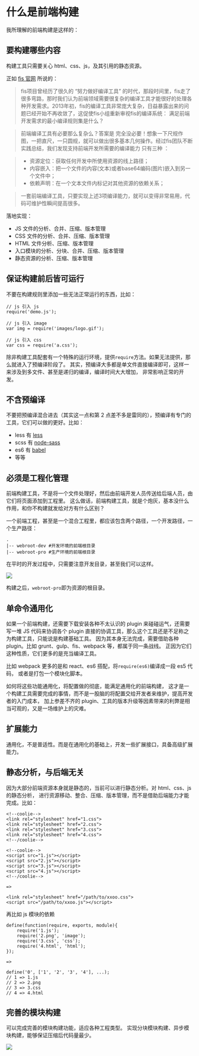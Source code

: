 # 什么是前端构建

我所理解的前端构建是这样的：

## 要构建哪些内容
构建工具只需要关心 html、css、js，及其引用的静态资源。

正如 [fis 官网](http://fis.baidu.com/fis3/docs/user-dev/extlang.html) 所说的：

> fis项目曾经历了很久的 “努力做好编译工具” 的时代，那段时间里，fis走了很多弯路，那时我们认为前端领域需要很复杂的编译工具才能很好的处理各种开发需求。2013年初，fis的编译工具非常庞大复杂，日益暴露出来的问题已经开始不再收敛了，这促使fis小组重新审视fis的编译系统： 满足前端开发需求的最小编译规则集是什么？

> 前端编译工具有必要那么复杂么？答案是 完全没必要！想象一下尺规作图，一把直尺，一只圆规，就可以做出很多基本几何操作。经过fis团队不断实践总结，我们发现支持前端开发所需要的编译能力 只有三种 ：

> - 资源定位：获取任何开发中所使用资源的线上路径；
> - 内容嵌入：把一个文件的内容(文本)或者base64编码(图片)嵌入到另一个文件中；
> - 依赖声明：在一个文本文件内标记对其他资源的依赖关系；

> 一套前端编译工具，只要实现上述3项编译能力，就可以变得非常易用，代码可维护性瞬间提高很多。

落地实现：

- JS 文件的分析、合并、压缩、版本管理
- CSS 文件的分析、合并、压缩、版本管理
- HTML 文件分析、压缩、版本管理
- 入口模块的分析、分块、合并、压缩、版本管理
- 静态资源的分析、压缩、版本管理


## 保证构建前后皆可运行
不要在构建规则里添加一些无法正常运行的东西，比如：

```
// js 引入 js
require('demo.js');

// js 引入 image
var img = require('images/logo.gif');

// js 引入 css
var css = require('a.css');
```

除非构建工具配套有一个特殊的运行环境，提供`require`方法。如果无法提供，那么就进入了预编译阶段了。
其实，预编译大多都是单文件直接编译即可，这样一来涉及到多文件、甚至是递归的编译，编译时间大大增加，
非常影响正常的开发。


## 不含预编译
不要把预编译混合进去（其实这一点和第 2 点差不多是雷同的），预编译有专门的工具，它们可以做的更好。比如：

- less 有 [less](https://www.npmjs.com/package/less)
- scss 有 [node-sass](https://www.npmjs.com/package/node-sass)
- es6 有 [babel](https://babeljs.io/)
- 等等


## 必须是工程化管理
前端构建工具，不是将一个文件处理好，然后由前端开发人员传送给后端人员，由它们将页面添加到工程里。
这么做话，前端构建工具，就是个炮灰，基本没什么作用，和你不构建就发给对方有什么区别？

一个前端工程，甚至是一个混合工程里，都应该包含两个路径，一个开发路径，一个生产路径：

```
.
|-- webroot-dev #开发环境的前端根目录
|-- webroot-pro #生产环境的前端根目录
```

在平时的开发过程中，只需要注意开发目录，甚至我们可以这样。

![](https://ooo.0o0.ooo/2015/09/04/55e947ffdfbbd.png)

构建之后，`webroot-pro`即为资源的根目录。


## 单命令通用化
如果一个前端构建，还需要下载安装各种不太认识的 plugin 来碰碰运气，还需要写一堆 JS 代码来协调各个
plugin 直接的协调工具，那么这个工具还是不足称之为构建工具，只能说是构建基础工具。
因为其本身无法完成，需要借助各种 plugin。比如 grunt、gulp、fis、webpack 等，都属于同一条战线。
正因为它们这种性质，它们更多的是充当编译工具。

比如 webpack 更多的是和 react、es6 搭配，将`require(es6)`编译成一段 es5 代码，
或者是打包一个模块化脚本。

如何将这些功能通用化，将配置做的彻底，能满足通用化的前端构建，
这才是一个构建工具需要完成的事情，而不是一股脑的将配置交给开发者来维护，提高开发者的入门成本，
加上参差不齐的 plugin、工具的版本升级等因素带来的利弊是相当可观的，又是一场维护上的灾难。


## 扩展能力
通用化，不是普适性。而是在通用化的基础上，开发一些扩展接口，具备高级扩展能力。


## 静态分析，与后端无关
因为大部分前端资源本身就是静态的，当前可以进行静态分析。对 html、css、js 的静态分析，
进行资源移动、整合、压缩、版本管理，而不是借助后端能力才能完成。比如：

```
<!--coolie-->
<link rel="stylesheet" href="1.css">
<link rel="stylesheet" href="2.css">
<link rel="stylesheet" href="3.css">
<link rel="stylesheet" href="4.css">
<!--/coolie-->

<!--coolie-->
<script src="1.js"></script>
<script src="2.js"></script>
<script src="3.js"></script>
<script src="4.js"></script>
<!--/coolie-->

=>

<link rel="stylesheet" href="/path/to/xxoo.css">
<script src="/path/to/xxoo.js"></script>
```

再比如 js 模块的依赖

```
define(function(require, exports, module){
    require('1.js');
    require('2.png', 'image');
    require('3.css', 'css');
    require('4.html', 'html');
});

=>

define('0', ['1', '2', '3', '4'], ...);
// 1 => 1.js
// 2 => 2.png
// 3 => 3.css
// 4 => 4.html
```

## 完善的模块构建
可以完成完善的模块构建功能，适应各种工程类型。
实现分块模块构建、异步模块构建，能够保证压缩后代码量最少。

![](http://s.ydr.me/@/res/20151106094453379163722220)
